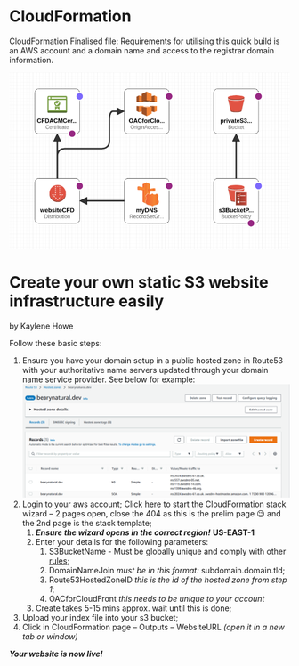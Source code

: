 # CloudFormation
 CloudFormation Finalised file:
Requirements for utilising this quick build is an AWS account and a domain name and access to the registrar domain information.

![alt text](https://github.com/BearyNatural/SkillsJournal/blob/main/StaticS3WebsiteInfrastructure/TemplateBuildImg.png "Logo Title Text 1")

# Create your own static S3 website infrastructure easily #

by Kaylene Howe

Follow these basic steps:

1. Ensure you have your domain setup in a public hosted zone in Route53 with your authoritative name servers updated through your domain name service provider. See below for example: 
![alt text](https://github.com/BearyNatural/SkillsJournal/blob/main/StaticS3WebsiteInfrastructure/Route53eg.png "Logo Title Text 1")
2. Login to your aws account; Click [here](https://us-east-1.console.aws.amazon.com/cloudformation/home?region=us-east-1#/stacks/create/review?templateURL=https://cf-templates-h4othlrjdfdl-us-east-1.s3.amazonaws.com/S3_CFD_CFN.yaml&stackName=MyStaticWebsite&param_S3BucketName=myuniques3bucketname&param_DomainNameJoin=Sub-domain.DomainName.TopLevelDomain&param_Route53HostedZoneID=PUBLICROUTE53HOSTEDZONEID) to start the CloudFormation stack wizard – 2 pages open, close the 404 as this is the prelim page 😉 and the 2nd page is the stack template;
    1. ***Ensure the wizard opens in the correct region!*** **US-EAST-1** 
    2. Enter your details for the following parameters:
        1. S3BucketName - Must be globally unique and comply with other [rules](https://docs.aws.amazon.com/AmazonS3/latest/userguide/bucketnamingrules.html);
        2. DomainNameJoin *must be in this format:* subdomain.domain.tld;
        3. Route53HostedZoneID *this is the id of the hosted zone from step 1*;
        4. OACforCloudFront *this needs to be unique to your account*
    3. Create takes 5-15 mins approx. wait until this is done;
3. Upload your index file into your s3 bucket;
4. Click in CloudFormation page – Outputs – WebsiteURL *(open it in a new tab or window)* 

***Your website is now **live**!***
